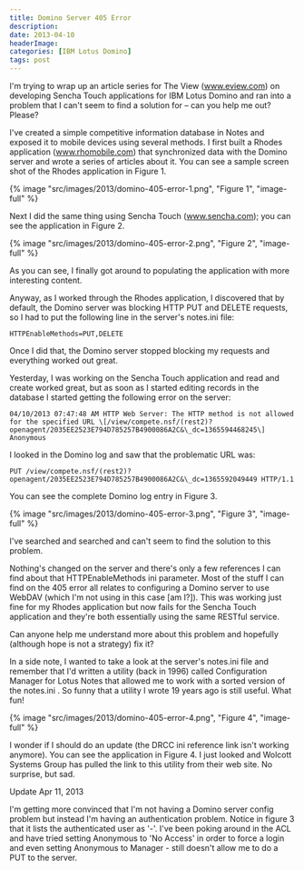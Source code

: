 ```yaml
---
title: Domino Server 405 Error
description: 
date: 2013-04-10
headerImage: 
categories: [IBM Lotus Domino]
tags: post
---
```


I'm trying to wrap up an article series for The View (www.eview.com) on developing Sencha Touch applications for IBM Lotus Domino and ran into a problem that I can't seem to find a solution for – can you help me out? Please?

I've created a simple competitive information database in Notes and exposed it to mobile devices using several methods. I first built a Rhodes application (www.rhomobile.com) that synchronized data with the Domino server and wrote a series of articles about it. You can see a sample screen shot of the Rhodes application in Figure 1.

{% image "src/images/2013/domino-405-error-1.png", "Figure 1", "image-full" %}

Next I did the same thing using Sencha Touch (www.sencha.com); you can see the application in Figure 2.

{% image "src/images/2013/domino-405-error-2.png", "Figure 2", "image-full" %}

As you can see, I finally got around to populating the application with more interesting content.

Anyway, as I worked through the Rhodes application, I discovered that by default, the Domino server was blocking HTTP PUT and DELETE requests, so I had to put the following line in the server's notes.ini file:

```text
HTTPEnableMethods=PUT,DELETE
```

Once I did that, the Domino server stopped blocking my requests and everything worked out great.

Yesterday, I was working on the Sencha Touch application and read and create worked great, but as soon as I started editing records in the database I started getting the following error on the server:

```text
04/10/2013 07:47:48 AM HTTP Web Server: The HTTP method is not allowed for the specified URL \[/view/compete.nsf/(rest2)?openagent/2035EE2523E794D785257B4900086A2C&\_dc=1365594468245\] Anonymous
```

I looked in the Domino log and saw that the problematic URL was:

```text
PUT /view/compete.nsf/(rest2)?openagent/2035EE2523E794D785257B4900086A2C&\_dc=1365592049449 HTTP/1.1
```

You can see the complete Domino log entry in Figure 3.

{% image "src/images/2013/domino-405-error-3.png", "Figure 3", "image-full" %}

I've searched and searched and can't seem to find the solution to this problem.

Nothing's changed on the server and there's only a few references I can find about that HTTPEnableMethods ini parameter. Most of the stuff I can find on the 405 error all relates to configuring a Domino server to use WebDAV (which I'm not using in this case [am I?]). This was working just fine for my Rhodes application but now fails for the Sencha Touch application and they're both essentially using the same RESTful service.

Can anyone help me understand more about this problem and hopefully (although hope is not a strategy) fix it?

In a side note, I wanted to take a look at the server's notes.ini file and remember that I'd written a utility (back in 1996) called Configuration Manager for Lotus Notes that allowed me to work with a sorted version of the notes.ini . So funny that a utility I wrote 19 years ago is still useful. What fun!

{% image "src/images/2013/domino-405-error-4.png", "Figure 4", "image-full" %}

I wonder if I should do an update (the DRCC ini reference link isn't working anymore). You can see the application in Figure 4. I just looked and Wolcott Systems Group has pulled the link to this utility from their web site. No surprise, but sad.

Update Apr 11, 2013

I'm getting more convinced that I'm not having a Domino server config problem but instead I'm having an authentication problem. Notice in figure 3 that it lists the authenticated user as '-'. I've been poking around in the ACL and have tried setting Anonymous to 'No Access' in order to force a login and even setting Anonymous to Manager - still doesn't allow me to do a PUT to the server.
